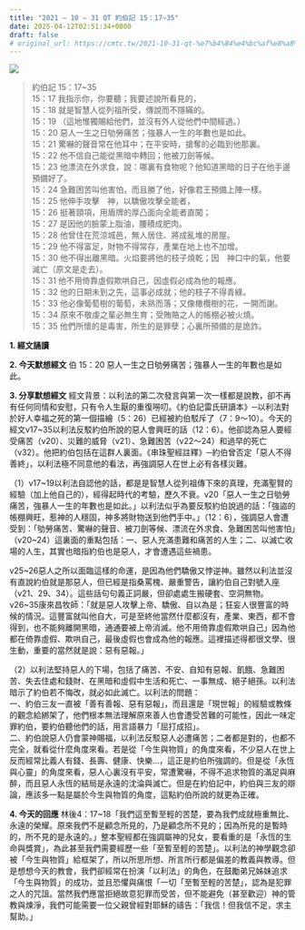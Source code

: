 ```yaml
---
title: "2021 – 10 – 31 QT 約伯記 15：17~35"
date: 2025-04-12T02:51:34+0800
draft: false
# original_url: https://cmtc.tw/2021-10-31-qt-%e7%b4%84%e4%bc%af%e8%a8%98-15%ef%bc%9a1735
---
```


![](/images/qt.jpg)
> 約伯記 15：17\~35  
> 15：17 我指示你，你要聽；我要述說所看見的，  
> 15：18 就是智慧人從列祖所受，傳說而不隱瞞的。  
> 15：19 （這地惟獨賜給他們，並沒有外人從他們中間經過。）  
> 15：20 惡人一生之日劬勞痛苦；強暴人一生的年數也是如此。  
> 15：21 驚嚇的聲音常在他耳中；在平安時，搶奪的必臨到他那裏。  
> 15：22 他不信自己能從黑暗中轉回；他被刀劍等候。  
> 15：23 他漂流在外求食，說：哪裏有食物呢？他知道黑暗的日子在他手邊預備好了。  
> 15：24 急難困苦叫他害怕，而且勝了他，好像君王預備上陣一樣。  
> 15：25 他伸手攻擊　神，以驕傲攻擊全能者，  
> 15：26 挺著頸項，用盾牌的厚凸面向全能者直闖；  
> 15：27 是因他的臉蒙上脂油，腰積成肥肉。  
> 15：28 他曾住在荒涼城邑，無人居住、將成亂堆的房屋。  
> 15：29 他不得富足，財物不得常存，產業在地上也不加增。  
> 15：30 他不得出離黑暗。火焰要將他的枝子燒乾；因　神口中的氣，他要滅亡（原文是走去）。  
> 15：31 他不用倚靠虛假欺哄自己，因虛假必成為他的報應。  
> 15：32 他的日期未到之先，這事必成就；他的枝子不得青綠。  
> 15：33 他必像葡萄樹的葡萄，未熟而落；又像橄欖樹的花，一開而謝。  
> 15：34 原來不敬虔之輩必無生育；受賄賂之人的帳棚必被火燒。  
> 15：35 他們所懷的是毒害，所生的是罪孽；心裏所預備的是詭詐。

**1. 經文誦讀**

**2.  今天默想經文**
伯 15：20 惡人一生之日劬勞痛苦；強暴人一生的年數也是如此。

**3. 分享默想經文**
經文背景：以利法的第二次發言與第一次一樣都是說教，卻不再有任何同情和安慰，只有令人生厭的重復嘮叨。《約伯記雷氏研讀本》─以利法對於好人幸福之死的第一個描繪（5：26）已經被約伯駁斥了（7：9～10）。今天的經文v17\~35以利法反駁約伯所說的惡人會興旺的話（12：6）。他卻認為惡人要經受痛苦（v20）、災難的威脅（v21）、急難困苦（v22～24）和過早的死亡（v32）。他把約伯包括在這群人裏面。《串珠聖經註釋》─約伯曾否定「惡人不得善終」，以利法極不同意他的看法，再強調惡人在世上必有各樣災難。

（1）v17\~19以利法自認他的話，都是是智慧人從列祖傳下來的真理，充滿聖賢的經驗（加上他自己的），經得起時代的考驗，歷久不衰。v20「惡人一生之日劬勞痛苦，強暴人一生的年數也是如此。」以利法似乎為要反駁約伯說過的話：「強盜的帳棚興旺，惹神的人穩固，神多將財物送到他們手中。」（12：6），強調惡人會遭受到：「劬勞痛苦、驚嚇的聲音、被刀劍等候、漂流在外求食、急難困苦叫他害怕」（v20\~24）這裏面的重點包括：一、惡人充滿患難和痛苦的人生；二、以滅亡收場的人生，其實也暗指約伯也是惡人，才會遭遇這些禍患。

v25\~26惡人之所以面臨這樣的命運，是因為他們驕傲又悖逆神。雖然以利法並沒有直說約伯就是那惡人，但已經是指桑罵槐、嚴重警告，讓約伯自己對號入座（v21、29、34）。這些話句句義正詞嚴，但卻處處生搬硬套、空洞無物。v26\~35康來昌牧師：「就是惡人攻擊上帝、驕傲、自以為是；狂妄人很豐富的時候的情況。這豐富就叫他自大，可是至終他當然什麼都沒有，產業、東西，都不會得到，也不能夠離開黑暗，通通要被上帝消滅。他不用倚靠虛假欺哄自己」因為他都在倚靠虛假、欺哄自己，最後虛假也會成為他的報應。這裡描述得都很文學、很生動，重要的當然就是說：惡有惡報。」

（2）以利法堅持惡人的下場，包括了痛苦、不安、自知有惡報、飢餓、急難困苦、失去住處和錢財、在黑暗和虛假中生活和死亡、一事無成、絕子絕孫。以利法暗示了約伯若不悔改，就必如此滅亡。以利法的問題：  
一、約伯三友一直被「善有善報、惡有惡報」，而且還是「現世報」的經驗或教條的觀念給綁架了，他們根本無法理解原來善人也會遭受苦難的可能性，因此一味定罪約伯，要約伯聽他們的話，用言語暴力「屈打成招」。  
二、約伯說惡人仍會蒙神賜福，以利法反駁惡人必遭痛苦；二者都是對的，也都不完全，就看從什麼角度來看。若是從「今生與物質」的角度來看，不少惡人在世上反而經常比義人有錢、長壽、健康、快樂…，這正是約伯所強調的。但是從「永恆與心靈」的角度來看，惡人心裏沒有平安，常遭驚嚇，不得不追求物質的滿足與麻醉，而且惡人永恆的結局是永遠的沈淪與滅亡。但是在約伯記中，約伯與三友的辯論，應該多一點是屬於今生與物質的角度，這點約伯所說的就更為正確。

**4. 今天的回應**
林後4：17\~18「我們這至暫至輕的苦楚，要為我們成就極重無比、永遠的榮耀。原來我們不是顧念所見的，乃是顧念所不見的；因為所見的是暫時的，所不見的是永遠的。」整本聖經都在強調屬神的兒女，要看重的是「永恆的生命與獎賞」，為此甚至我們需要經歷一些「至暫至輕的苦楚」。以利法的神學觀念卻被「今生與物質」給框架了，所以所思所想、所言所行都是偏差的教義與教導。但是想想今天的教會，我們卻經常在扮演「以利法」的角色，在鼓勵弟兄姊妹追求「今生與物質」的成功，並且恐懼與痛恨「一切「至暫至輕的苦楚」，認為是犯罪之人的咒詛。當然我們應當拒絕故意犯罪而受苦，但不能避免（甚至歡迎）神的管教與煉淨，我們可能需要一位父親曾經對耶穌的禱告：「我信！但我信不足，求主幫助。」
